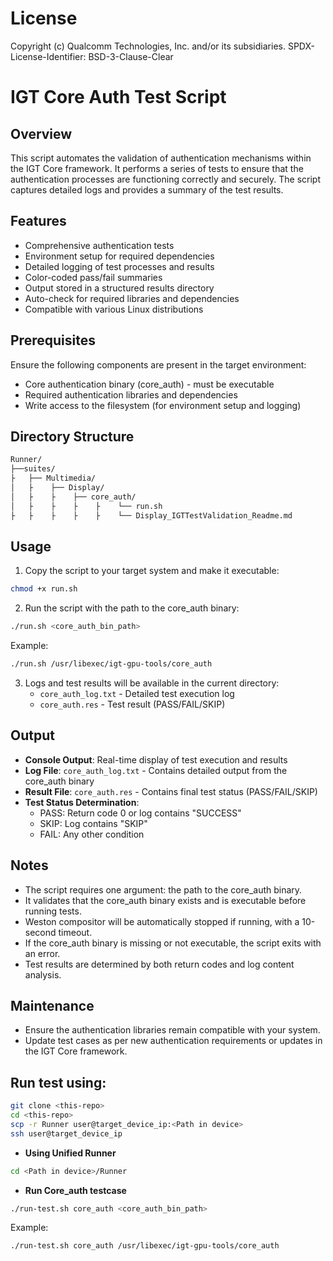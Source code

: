 # License
Copyright (c) Qualcomm Technologies, Inc. and/or its subsidiaries.
SPDX-License-Identifier: BSD-3-Clause-Clear

# IGT Core Auth Test Script

## Overview

This script automates the validation of authentication mechanisms within the IGT Core framework. It performs a series of tests to ensure that the authentication processes are functioning correctly and securely. The script captures detailed logs and provides a summary of the test results.

## Features

- Comprehensive authentication tests
- Environment setup for required dependencies
- Detailed logging of test processes and results
- Color-coded pass/fail summaries
- Output stored in a structured results directory
- Auto-check for required libraries and dependencies
- Compatible with various Linux distributions

## Prerequisites

Ensure the following components are present in the target environment:

- Core authentication binary (core_auth) - must be executable
- Required authentication libraries and dependencies
- Write access to the filesystem (for environment setup and logging)

## Directory Structure
```bash
Runner/
├──suites/
├   ├── Multimedia/
│   ├    ├── Display/
│   ├    ├    ├── core_auth/
│   ├    ├    ├    ├    └── run.sh
├   ├    ├    ├    ├    └── Display_IGTTestValidation_Readme.md
```

## Usage

1. Copy the script to your target system and make it executable:

```bash
chmod +x run.sh
```

2. Run the script with the path to the core_auth binary:

```bash
./run.sh <core_auth_bin_path>
```

Example:
```bash
./run.sh /usr/libexec/igt-gpu-tools/core_auth
```

3. Logs and test results will be available in the current directory:
   - `core_auth_log.txt` - Detailed test execution log
   - `core_auth.res` - Test result (PASS/FAIL/SKIP)

## Output

- **Console Output**: Real-time display of test execution and results
- **Log File**: `core_auth_log.txt` - Contains detailed output from the core_auth binary
- **Result File**: `core_auth.res` - Contains final test status (PASS/FAIL/SKIP)
- **Test Status Determination**:
  - PASS: Return code 0 or log contains "SUCCESS"
  - SKIP: Log contains "SKIP"
  - FAIL: Any other condition

## Notes

- The script requires one argument: the path to the core_auth binary.
- It validates that the core_auth binary exists and is executable before running tests.
- Weston compositor will be automatically stopped if running, with a 10-second timeout.
- If the core_auth binary is missing or not executable, the script exits with an error.
- Test results are determined by both return codes and log content analysis.

## Maintenance

- Ensure the authentication libraries remain compatible with your system.
- Update test cases as per new authentication requirements or updates in the IGT Core framework.

## Run test using:
```bash
git clone <this-repo>
cd <this-repo>
scp -r Runner user@target_device_ip:<Path in device>
ssh user@target_device_ip 
```

- **Using Unified Runner**
```bash
cd <Path in device>/Runner
```

- **Run Core_auth testcase**
```bash
./run-test.sh core_auth <core_auth_bin_path>
```

Example:
```bash
./run-test.sh core_auth /usr/libexec/igt-gpu-tools/core_auth
```

